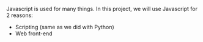 Javascript is used for many things. In this project, we will use Javascript for 2 reasons:

 - Scripting (same as we did with Python)
 - Web front-end
